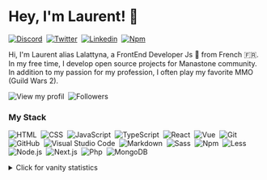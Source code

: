 # Hey, I'm Laurent! 🖖


[![Discord](https://img.shields.io/badge/-Discord-0D1117?style=flat&logo=discord)](https://discord.gg/24pTEehYbQ)&nbsp;
[![Twitter](https://img.shields.io/badge/-Twitter-0D1117?style=flat&logo=twitter)](https://twitter.com/Lalattyna)&nbsp;
[![Linkedin](https://img.shields.io/badge/-Linkedin-0D1117?style=flat&logo=linkedin)](https://www.linkedin.com/in/lalattyna/)&nbsp;
[![Npm](https://img.shields.io/badge/-Npm-0D1117?style=flat&logo=npm)](https://www.npmjs.com/~lalattyna)&nbsp;

Hi, I'm Laurent alias Lalattyna, a FrontEnd Developer Js 🚀 from French 🇫🇷. In my free time, I develop open source projects for Manastone community. In addition to my passion for my profession, I often play my favorite MMO (Guild Wars 2).

![View my profil](https://komarev.com/ghpvc/?username=lalattyna&label=Profile%20views&color=0e75b6&style=flat)&nbsp;
![Followers](https://img.shields.io/github/followers/lalattyna?style=social)&nbsp;

### My Stack

![HTML](https://img.shields.io/badge/-HTML-0D1117?style=flat&logo=HTML5)&nbsp;
![CSS](https://img.shields.io/badge/-CSS-0D1117?style=flat&logo=CSS3&logoColor=1572B6)&nbsp;
![JavaScript](https://img.shields.io/badge/-JavaScript-0D1117?style=flat&logo=javascript)&nbsp;
![TypeScript](https://img.shields.io/badge/-TypeScript-0D1117?style=flat&logo=typescript)&nbsp;
![React](https://img.shields.io/badge/-React-0D1117?style=flat&logo=react)&nbsp;
![Vue](https://img.shields.io/badge/-Vue-0D1117?style=flat&logo=vue.js)&nbsp;
![Git](https://img.shields.io/badge/-Git-0D1117?style=flat&logo=git)&nbsp;
![GitHub](https://img.shields.io/badge/-GitHub-0D1117?style=flat&logo=github)&nbsp;
![Visual Studio Code](https://img.shields.io/badge/-VS%20Code-0D1117?style=flat&logo=visual-studio-code&logoColor=007ACC)&nbsp;
![Markdown](https://img.shields.io/badge/-Markdown-0D1117?style=flat&logo=markdown)&nbsp;
![Sass](https://img.shields.io/badge/-Sass-0D1117?style=flat&logo=sass)&nbsp;
![Npm](https://img.shields.io/badge/-Npm-0D1117?style=flat&logo=npm)&nbsp;
![Less](https://img.shields.io/badge/-Less-0D1117?style=flat&logo=less)&nbsp;
![Node.js](https://img.shields.io/badge/-Node.js-0D1117?style=flat&logo=node.js)&nbsp;
![Next.js](https://img.shields.io/badge/-Next.js-0D1117?style=flat&logo=next.js)&nbsp;
![Php](https://img.shields.io/badge/-Php-0D1117?style=flat&logo=php)&nbsp;
![MongoDB](https://img.shields.io/badge/-MongoDB-0D1117?style=flat&logo=mongodb)&nbsp;

<details>
<summary>Click for vanity statistics</summary>
<br />

![Lalattyna's GitHub stats](https://github-readme-stats.vercel.app/api?username=lalattyna)
![Lalattyna's trophies](https://github-profile-trophy.vercel.app/?username=lalattyna&column=5&margin-w=7&margin-h=7)
</details>
